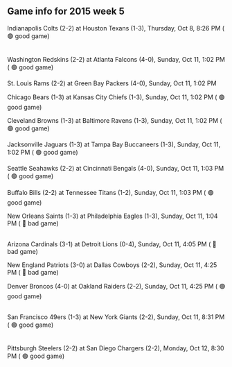 ## Game info for 2015 week 5
Indianapolis Colts (2-2) at Houston Texans (1-3), Thursday, Oct 8, 8:26 PM (	:green_circle: good game)

<br/>Washington Redskins (2-2) at Atlanta Falcons (4-0), Sunday, Oct 11, 1:02 PM (	:green_circle: good game)

St. Louis Rams (2-2) at Green Bay Packers (4-0), Sunday, Oct 11, 1:02 PM

Chicago Bears (1-3) at Kansas City Chiefs (1-3), Sunday, Oct 11, 1:02 PM (	:green_circle: good game)

Cleveland Browns (1-3) at Baltimore Ravens (1-3), Sunday, Oct 11, 1:02 PM (	:green_circle: good game)

Jacksonville Jaguars (1-3) at Tampa Bay Buccaneers (1-3), Sunday, Oct 11, 1:02 PM (	:green_circle: good game)

Seattle Seahawks (2-2) at Cincinnati Bengals (4-0), Sunday, Oct 11, 1:03 PM (	:green_circle: good game)

Buffalo Bills (2-2) at Tennessee Titans (1-2), Sunday, Oct 11, 1:03 PM (	:green_circle: good game)

New Orleans Saints (1-3) at Philadelphia Eagles (1-3), Sunday, Oct 11, 1:04 PM (	:red_circle: bad game)

<br/>Arizona Cardinals (3-1) at Detroit Lions (0-4), Sunday, Oct 11, 4:05 PM (	:red_circle: bad game)

New England Patriots (3-0) at Dallas Cowboys (2-2), Sunday, Oct 11, 4:25 PM (	:red_circle: bad game)

Denver Broncos (4-0) at Oakland Raiders (2-2), Sunday, Oct 11, 4:25 PM (	:green_circle: good game)

<br/>San Francisco 49ers (1-3) at New York Giants (2-2), Sunday, Oct 11, 8:31 PM (	:green_circle: good game)

<br/>Pittsburgh Steelers (2-2) at San Diego Chargers (2-2), Monday, Oct 12, 8:30 PM (	:green_circle: good game)

